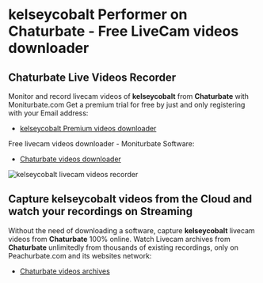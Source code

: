 # kelseycobalt Performer on Chaturbate - Free LiveCam videos downloader

## Chaturbate Live Videos Recorder

Monitor and record livecam videos of **kelseycobalt** from **Chaturbate** with Moniturbate.com
Get a premium trial for free by just and only registering with your Email address:
* [kelseycobalt Premium videos downloader](https://moniturbate.com/request-demo-licence-key.html)

Free livecam videos downloader - Moniturbate Software:
* [Chaturbate videos downloader](https://moniturbate.com/moniturbate-download-software.html)

![kelseycobalt livecam videos recorder](https://peachurnet.com/templates/moniturbate-software.png)


## Capture kelseycobalt videos from the Cloud and watch your recordings on Streaming

Without the need of downloading a software, capture **kelseycobalt** livecam videos from **Chaturbate** 100% online.
Watch Livecam archives from **Chaturbate** unlimitedly from thousands of existing recordings, only on Peachurbate.com and its websites network:
* [Chaturbate videos archives](https://peachurnet.com/)